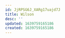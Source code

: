 ```yaml
---
id: JjRPSG6J_XARg17uajd7J
title: Wilson
desc: ''
updated: 1639759165186
created: 1639759165186
---
```


